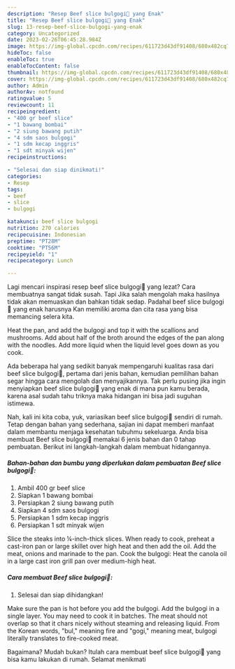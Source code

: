 ```yaml
---
description: "Resep Beef slice bulgogi💛 yang Enak"
title: "Resep Beef slice bulgogi💛 yang Enak"
slug: 13-resep-beef-slice-bulgogi-yang-enak
category: Uncategorized
date: 2023-02-26T06:45:28.984Z
image: https://img-global.cpcdn.com/recipes/611723d43df91408/680x482cq70/beef-slice-bulgogi-foto-resep-utama.jpg
hideToc: false
enableToc: true
enableTocContent: false
thumbnail: https://img-global.cpcdn.com/recipes/611723d43df91408/680x482cq70/beef-slice-bulgogi-foto-resep-utama.jpg
cover: https://img-global.cpcdn.com/recipes/611723d43df91408/680x482cq70/beef-slice-bulgogi-foto-resep-utama.jpg
author: Admin
authorAv: notfound
ratingvalue: 5
reviewcount: 11
recipeingredient:
- "400 gr beef slice"
- "1 bawang bombai"
- "2 siung bawang putih"
- "4 sdm saos bulgogi"
- "1 sdm kecap inggris"
- "1 sdt minyak wijen"
recipeinstructions:

- "Selesai dan siap dinikmati!"
categories:
- Resep
tags:
- beef
- slice
- bulgogi

katakunci: beef slice bulgogi 
nutrition: 270 calories
recipecuisine: Indonesian
preptime: "PT28M"
cooktime: "PT56M"
recipeyield: "1"
recipecategory: Lunch

---
```



Lagi mencari inspirasi resep beef slice bulgogi💛 yang lezat? Cara membuatnya sangat tidak susah. Tapi Jika salah mengolah maka hasilnya tidak akan memuaskan dan bahkan tidak sedap. Padahal beef slice bulgogi💛 yang enak harusnya Kan memiliki aroma dan cita rasa yang bisa memancing selera kita.


Heat the pan, and add the bulgogi and top it with the scallions and mushrooms. Add about half of the broth around the edges of the pan along with the noodles. Add more liquid when the liquid level goes down as you cook.

Ada beberapa hal yang sedikit banyak mempengaruhi kualitas rasa dari beef slice bulgogi💛, pertama dari jenis bahan, kemudian pemilihan bahan segar hingga cara mengolah dan menyajikannya. Tak perlu pusing jika ingin menyiapkan beef slice bulgogi💛 yang enak di mana pun kamu berada, karena asal sudah tahu triknya maka hidangan ini bisa jadi suguhan istimewa.


Nah, kali ini kita coba, yuk, variasikan beef slice bulgogi💛 sendiri di rumah. Tetap dengan bahan yang sederhana, sajian ini dapat memberi manfaat dalam membantu menjaga kesehatan tubuhmu sekeluarga. Anda bisa membuat Beef slice bulgogi💛 memakai 6 jenis bahan dan 0 tahap pembuatan. Berikut ini langkah-langkah dalam membuat hidangannya.

<!--inarticleads1-->

##### Bahan-bahan dan bumbu yang diperlukan dalam pembuatan Beef slice bulgogi💛:

1. Ambil 400 gr beef slice
1. Siapkan 1 bawang bombai
1. Persiapkan 2 siung bawang putih
1. Siapkan 4 sdm saos bulgogi
1. Persiapkan 1 sdm kecap inggris
1. Persiapkan 1 sdt minyak wijen


Slice the steaks into ¼-inch-thick slices. When ready to cook, preheat a cast-iron pan or large skillet over high heat and then add the oil. Add the meat, onions and marinade to the pan. Cook the bulgogi: Heat the canola oil in a large cast iron grill pan over medium-high heat. 

<!--inarticleads2-->

##### Cara membuat Beef slice bulgogi💛:


1. Selesai dan siap dihidangkan!

Make sure the pan is hot before you add the bulgogi. Add the bulgogi in a single layer. You may need to cook it in batches. The meat should not overlap so that it chars nicely without steaming and releasing liquid. From the Korean words, &#34;bul,&#34; meaning fire and &#34;gogi,&#34; meaning meat, bulgogi literally translates to fire-cooked meat. 

Bagaimana? Mudah bukan? Itulah cara membuat beef slice bulgogi💛 yang bisa kamu lakukan di rumah. Selamat menikmati
